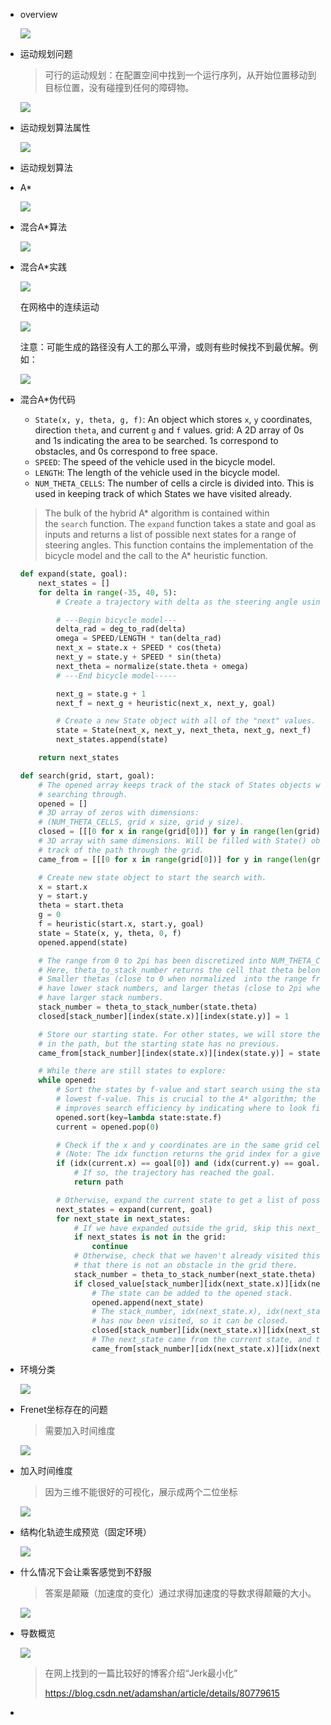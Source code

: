 - overview

  ![](imgs/1.png)

- 运动规划问题

  > 可行的运动规划：在配置空间中找到一个运行序列，从开始位置移动到目标位置，没有碰撞到任何的障碍物。

  ![](imgs/2.png)

- 运动规划算法属性

  ![](imgs/3.png)

- 运动规划算法

- A*

  ![](imgs/4.png)

- 混合A*算法

  ![](imgs/5.png)

- 混合A*实践

  ![](imgs/6.png)

  在网格中的连续运动

  ![](imgs/7.png)

  注意：可能生成的路径没有人工的那么平滑，或则有些时候找不到最优解。例如：

  ![](imgs/8.png)

- 混合A*伪代码

  - `State(x, y, theta, g, f)`: An object which stores `x`, `y` coordinates, direction `theta`, and current `g` and `f` values. grid: A 2D array of 0s and 1s indicating the area to be searched. 1s correspond to obstacles, and 0s correspond to free space.
  - `SPEED`: The speed of the vehicle used in the bicycle model.
  - `LENGTH`: The length of the vehicle used in the bicycle model.
  - `NUM_THETA_CELLS`: The number of cells a circle is divided into. This is used in keeping track of which States we have visited already.

  > The bulk of the hybrid A* algorithm is contained within the `search` function. The `expand` function takes a state and goal as inputs and returns a list of possible next states for a range of steering angles. This function contains the implementation of the bicycle model and the call to the A* heuristic function.

  ```python
  def expand(state, goal):
      next_states = []
      for delta in range(-35, 40, 5): 
          # Create a trajectory with delta as the steering angle using the bicycle model:

          # ---Begin bicycle model---
          delta_rad = deg_to_rad(delta)
          omega = SPEED/LENGTH * tan(delta_rad)
          next_x = state.x + SPEED * cos(theta)
          next_y = state.y + SPEED * sin(theta)
          next_theta = normalize(state.theta + omega)
          # ---End bicycle model-----

          next_g = state.g + 1
          next_f = next_g + heuristic(next_x, next_y, goal)

          # Create a new State object with all of the "next" values.
          state = State(next_x, next_y, next_theta, next_g, next_f)
          next_states.append(state)

      return next_states

  def search(grid, start, goal):
      # The opened array keeps track of the stack of States objects we are 
      # searching through.
      opened = []
      # 3D array of zeros with dimensions:
      # (NUM_THETA_CELLS, grid x size, grid y size).
      closed = [[[0 for x in range(grid[0])] for y in range(len(grid))] for cell in range(NUM_THETA_CELLS)]
      # 3D array with same dimensions. Will be filled with State() objects to keep 
      # track of the path through the grid. 
      came_from = [[[0 for x in range(grid[0])] for y in range(len(grid))] for cell in range(NUM_THETA_CELLS)]

      # Create new state object to start the search with.
      x = start.x
      y = start.y
      theta = start.theta
      g = 0
      f = heuristic(start.x, start.y, goal)
      state = State(x, y, theta, 0, f)
      opened.append(state)

      # The range from 0 to 2pi has been discretized into NUM_THETA_CELLS cells. 
      # Here, theta_to_stack_number returns the cell that theta belongs to. 
      # Smaller thetas (close to 0 when normalized  into the range from 0 to 2pi) 
      # have lower stack numbers, and larger thetas (close to 2pi whe normalized)
      # have larger stack numbers.
      stack_number = theta_to_stack_number(state.theta)
      closed[stack_number][index(state.x)][index(state.y)] = 1

      # Store our starting state. For other states, we will store the previous state 
      # in the path, but the starting state has no previous.
      came_from[stack_number][index(state.x)][index(state.y)] = state

      # While there are still states to explore:
      while opened:
          # Sort the states by f-value and start search using the state with the 
          # lowest f-value. This is crucial to the A* algorithm; the f-value 
          # improves search efficiency by indicating where to look first.
          opened.sort(key=lambda state:state.f)
          current = opened.pop(0)

          # Check if the x and y coordinates are in the same grid cell as the goal. 
          # (Note: The idx function returns the grid index for a given coordinate.)
          if (idx(current.x) == goal[0]) and (idx(current.y) == goal.y):
              # If so, the trajectory has reached the goal.
              return path

          # Otherwise, expand the current state to get a list of possible next states.
          next_states = expand(current, goal)
          for next_state in next_states:
              # If we have expanded outside the grid, skip this next_state.
              if next_states is not in the grid:
                  continue
              # Otherwise, check that we haven't already visited this cell and
              # that there is not an obstacle in the grid there.
              stack_number = theta_to_stack_number(next_state.theta)
              if closed_value[stack_number][idx(next_state.x)][idx(next_state.y)] == 0 and grid[idx(next_state.x)][idx(next_state.y)] == 0:
                  # The state can be added to the opened stack.
                  opened.append(next_state)
                  # The stack_number, idx(next_state.x), idx(next_state.y) tuple 
                  # has now been visited, so it can be closed.
                  closed[stack_number][idx(next_state.x)][idx(next_state.y)] = 1
                  # The next_state came from the current state, and that is recorded.
                  came_from[stack_number][idx(next_state.x)][idx(next_state.y)] = current
  ```

- 环境分类

  ![](imgs/9.png)

- Frenet坐标存在的问题

  > 需要加入时间维度

  ![](imgs/10.png)

- 加入时间维度

  > 因为三维不能很好的可视化，展示成两个二位坐标

  ![](imgs/11.png)

- 结构化轨迹生成预览（固定环境）

  ![](imgs/12.png)

- 什么情况下会让乘客感觉到不舒服

  > 答案是颠簸（加速度的变化）通过求得加速度的导数求得颠簸的大小。

  ![](imgs/13.png)

- 导数概览

  ![](imgs/15.png)

  > 在网上找到的一篇比较好的博客介绍“Jerk最小化”
  >
  > https://blog.csdn.net/adamshan/article/details/80779615

- ​